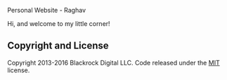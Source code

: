 Personal Website - Raghav

Hi, and welcome to my little corner!

## Copyright and License
Copyright 2013-2016 Blackrock Digital LLC. Code released under the [MIT](https://github.com/BlackrockDigital/startbootstrap-stylish-portfolio/blob/gh-pages/LICENSE) license.
